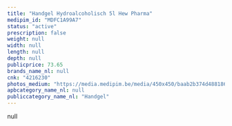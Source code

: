 ```yaml
---
title: "Handgel Hydroalcoholisch 5l Hew Pharma"
medipim_id: "MDFC1A99A7"
status: "active"
prescription: false
weight: null
width: null
length: null
depth: null
publicprice: 73.65
brands_name_nl: null
cnk: "4216230"
photos_medium: "https://media.medipim.be/media/450x450/baab2b374d488186847df329cadff900.jpg"
apbcategory_name_nl: null
publiccategory_name_nl: "Handgel"
---
```

null
